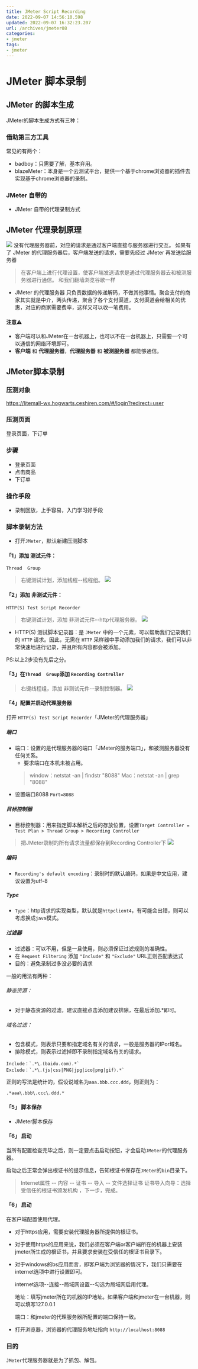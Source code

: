 ```yaml
---
title: JMeter Script Recording
date: 2022-09-07 14:56:10.598
updated: 2022-09-07 16:32:23.207
url: /archives/jmeter08
categories: 
- jmeter
tags: 
- jmeter
---
```


# JMeter 脚本录制

## JMeter 的脚本生成
JMeter的脚本生成方式有三种：
### 借助第三方工具
常见的有两个：
- badboy：只需要了解，基本弃用。
- blazeMeter：本身是一个云测试平台，提供一个基于chrome浏览器的插件去实现基于chrome浏览器的录制。
### JMeter 自带的
- JMeter 自带的代理录制方式


## JMeter 代理录制原理

![](https://cdn.jsdelivr.net/gh/testeru-top/top-images/jmeter/202209071009741.png)
没有代理服务器前，对应的请求是通过客户端直接与服务器进行交互。
如果有了 JMeter 的代理服务器后，客户端发送的请求，需要先经过 JMeter 再发送给服务器
>在客户端上进行代理设置，使客户端发送请求是通过代理服务器去和被测服务器进行通信。 和我们翻墙浏览谷歌一样
-  JMeter 的代理服务器 只负责数据的传递解码，不做其他事情。聚合支付的商家其实就是中介，两头传递，聚合了各个支付渠道，支付渠道会给相关的优惠，对应的商家需要费率，这样又可以收一笔费用。

#### 注意⚠️
- 客户端可以和JMeter在一台机器上，也可以不在一台机器上，只需要一个可以通信的网络环境即可。
- **客户端** 和 **代理服务器**，**代理服务器** 和 **被测服务器**  都能够通信。
## JMeter脚本录制

### 压测对象
https://litemall-wx.hogwarts.ceshiren.com/#/login?redirect=user
### 压测页面
登录页面，下订单
### 步骤
- 登录页面
- 点击商品
- 下订单
### 操作手段
- 录制回放，上手容易，入门学习好手段
### 脚本录制方法
- 打开`JMeter`，默认新建压测脚本
#### 「1」添加 测试元件：
`Thread  Group`
>	右键测试计划，添加线程--线程组。
![](https://cdn.jsdelivr.net/gh/testeru-top/top-images/jmeter/202209071155661.png)
####  「2」添加 非测试元件：
`HTTP(S) Test Script Recorder`
>右键测试计划，添加 非测试元件--http代理服务器。
![](https://cdn.jsdelivr.net/gh/testeru-top/top-images/jmeter/202209070901631.jpg)

- HTTP(S) 测试脚本记录器：是 `JMeter` 中的一个元素，可以帮助我们记录我们的 `HTTP` 请求。因此，无需在 `HTTP` 采样器中手动添加我们的请求，我们可以非常快速地进行记录，并且所有内容都会被添加。


PS:以上2步没有先后之分。

####  「3」在`Thread  Group`添加 `Recording Controller`
>右键线程组，添加 非测试元件--录制控制器。
![](https://cdn.jsdelivr.net/gh/testeru-top/top-images/jmeter/202209071151115.png)
####  「4」配置并启动代理服务器
 打开 `HTTP(s) Test Script Recorder`「JMeter的代理服务器」
#####  端口
- 端口：设置的是代理服务器的端口「JMeter的服务端口」，和被测服务器没有任何关系。
  	- 要求端口在本机未被占用。
  	>window：netstat -an | findstr "8088" 
  	>Mac：netstat -an | grep "8088" 
- 设置端口8088 `Port=8088`
##### 目标控制器
- 目标控制器：用来指定脚本解析之后的存放位置，设置`Target Controller = Test Plan > Thread Group > Recording Controller`

>把JMeter录制的所有请求流量都保存到Recording Controller下
![](https://cdn.jsdelivr.net/gh/testeru-top/top-images/jmeter/202209070917509.png)

##### 编码
- `Recording's default encoding`：录制时的默认编码，如果是中文应用，建议设置为utf-8
##### Type
- `Type`：http请求的实现类型，默认就是`httpclient4`，有可能会出错，则可以考虑换成`java`模式。 
##### 过滤器
- 过滤器：可以不用，但是一旦使用，则必须保证过滤规则的准确性。
- 在 `Request Filtering` 添加 `"Include"` 和 `"Exclude"` URL正则匹配表达式
- 目的：避免录制过多没必要的请求

一般的用法有两种：
###### 静态资源：
- 对于静态资源的过滤，建议直接点击添加建议排除，在最后添加.*即可。
			
###### 域名过滤：
- 包含模式，则表示只要和指定域名有关的请求，一般是服务器的IPor域名。
- 排除模式，则表示过滤掉即不录制指定域名有关的请求。
```
Include：`.*\.(baidu.com).*`
Exclude：`.*\.(js|css|PNG|jpg|ico|png|gif).*`
```
正则的写法是统计的，假设说域名为`aaa.bbb.ccc.ddd`，则正则为：
```
.*aaa\.bbb\.ccc\.ddd.*
```

####  「5」 脚本保存

- JMeter脚本保存
####  「6」 启动
当所有配置检查完毕之后，则一定要点击启动按钮，才会启动`JMeter`的代理服务器。

启动之后正常会弹出根证书的提示信息，告知根证书保存在`JMeter`的`bin`目录下。
>Internet属性 --  内容 -- 证书 -- 导入 -- 文件选择证书
>证书导入向导：选择 受信任的根证书颁发机构  ，下一步，完成。
####  「6」 启动
在客户端配置使用代理。

- 对于https应用，需要安装代理服务器所提供的根证书。

- 对于使用https的应用来说，我们必须在客户端or客户端所在的机器上安装jmeter所生成的根证书，并且要求安装在受信任的根证书目录下。

- 对于windows的bs应用而言，即客户端为浏览器的情况下，我们只需要在internet选项中进行设置即可。
	
	internet选项--连接--局域网设置--勾选为局域网启用代理。

	地址：填写jmeter所在的机器的IP地址。如果客户端和jmeter在一台机器，则可以填写127.0.0.1
			
	端口：和jmeter的代理服务器所配置的端口保持一致。



- 打开浏览器，浏览器的代理服务地址指向 `http://localhost:8088`

### 目的
`JMeter`代理服务器就是为了抓包、解包。
